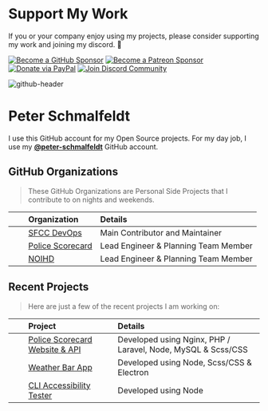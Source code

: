 Support My Work
===

If you or your company enjoy using my projects, please consider supporting my work and joining my discord. 💖

[![Become a GitHub Sponsor](https://img.shields.io/badge/Sponsor-171515.svg?logo=github&logoColor=white&style=for-the-badge "Become a GitHub Sponsor")](https://github.com/sponsors/manifestinteractive)
[![Become a Patreon Sponsor](https://img.shields.io/badge/Sponsor-FF424D.svg?logo=patreon&logoColor=white&style=for-the-badge "Become a Patreon Sponsor")](https://patreon.com/peter_schmalfeldt)
[![Donate via PayPal](https://img.shields.io/badge/Donate-169BD7.svg?logo=paypal&logoColor=white&style=for-the-badge "Donate via PayPal")](https://www.paypal.me/manifestinteractive)
[![Join Discord Community](https://img.shields.io/badge/Community-5865F2.svg?logo=discord&logoColor=white&style=for-the-badge "Join Discord Community")](https://discord.gg/U2x6gZRNgY)

![github-header](https://user-images.githubusercontent.com/508411/156939746-cfd9e25e-8a14-47c0-b5ca-45d507bd01de.jpg)

Peter Schmalfeldt
===

I use this GitHub account for my Open Source projects. For my day job, I use my **[@peter-schmalfeldt](https://github.com/peter-schmalfeldt)** GitHub account.

GitHub Organizations
---

> These GitHub Organizations are Personal Side Projects that I contribute to on nights and weekends.

|  | Organization | Details |
| :-: | :-- | :-- |
| <img src="https://avatars.githubusercontent.com/u/106190714?s=200&v=4" height="16" width="16"> | [SFCC DevOps](https://github.com/sfccdevops) | Main Contributor and Maintainer |
| <img src="https://avatars.githubusercontent.com/u/93822465?s=200&v=4" height="16" width="16"> | [Police Scorecard](https://github.com/policescorecard) | Lead Engineer & Planning Team Member |
| <img src="https://avatars.githubusercontent.com/u/10136042?s=16&v=4" height="16" width="16"> | [NOIHD](https://github.com/noihd) | Lead Engineer & Planning Team Member |

Recent Projects
---

> Here are just a few of the recent projects I am working on:

|  | Project | Details |
| :-: | :-- | :-- |
| <img src="https://avatars.githubusercontent.com/u/93822465?s=200&v=4" height="16" width="16"> | [Police Scorecard Website & API](https://policescorecard.org/) | Developed using Nginx, PHP / Laravel, Node, MySQL & Scss/CSS |
| <img src="https://weatherbarapp.com/favicon.ico" height="16" width="16"> | [Weather Bar App](https://weatherbarapp.com/) | Developed using Node, Scss/CSS & Electron |
| <img src="https://avatars.githubusercontent.com/u/106190714?s=200&v=4" height="16" width="16"> | [CLI Accessibility Tester](https://github.com/sfccdevops/accessibility-tester) | Developed using Node |
